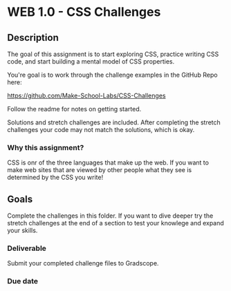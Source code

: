 # WEB 1.0 - CSS Challenges

## Description 

The goal of this assignment is to start exploring CSS, practice writing CSS code, and start building a mental model of CSS properties. 

You're goal is to work through the challenge examples in the GitHub Repo here: 

https://github.com/Make-School-Labs/CSS-Challenges

Follow the readme for notes on getting started. 

Solutions and stretch challenges are included. After completing the stretch challenges your code may not match the solutions, which is okay.

### Why this assignment?

CSS is onr of the three languages that make up the web. If you want to make web sites that are viewed by other people what they see is determined by the CSS you write!

## Goals

Complete the challenges in this folder. If you want to dive deeper try the stretch challenges at the end of a section to test your knowlege and expand your skills. 

### Deliverable

Submit your completed challenge files to Gradscope. 

### Due date


